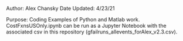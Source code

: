 Author: Alex Chansky
Date Updated: 4/23/21

Purpose: Coding Examples of Python and Matlab work. CostFxnsUSOnly.ipynb can be run as a Jupyter Notebook
with the associated csv in this repository (gfailruns_allevents_forAlex_v2.3.csv).
